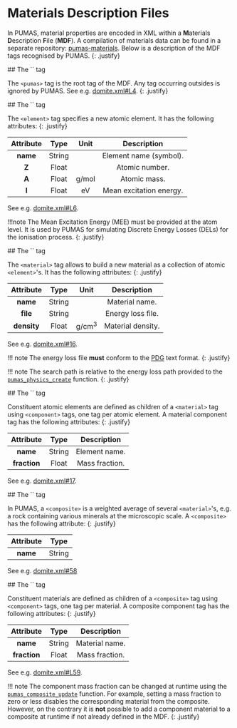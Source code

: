 # Materials Description Files

In PUMAS, material properties  are encoded in XML within a **M**aterials
**D**escription **F**ile (**MDF**). A compilation of materials data can be found
in a separate repository:
[pumas-materials](https://github.com/niess/pumas-materials). Below is a
description of the MDF tags recognised by PUMAS.
{: .justify}


<div markdown="1" class="shaded-box fancy">
## The `<pumas>` tag

The `<pumas>` tag is the root tag of the MDF. Any tag occurring outsides is
ignored by PUMAS. See e.g.
[domite.xml#L4](https://github.com/niess/pumas-materials/blob/master/mdf/examples/domite.xml#L4).
{: .justify}
</div>


<div markdown="1" class="shaded-box fancy">
## The `<element>` tag

The `<element>` tag specifies a new atomic element. It has the following
attributes:
{: .justify}

| Attribute | Type   | Unit  | Description             |
|:---------:|:------:|:-----:|:-----------------------:|
| **name**  | String |       | Element name (symbol).  |
| **Z**     | Float  |       | Atomic number.          |
| **A**     | Float  | g/mol | Atomic mass.            |
| **I**     | Float  | eV    | Mean excitation energy. |

See e.g. [domite.xml#L6](https://github.com/niess/pumas-materials/blob/master/mdf/examples/domite.xml#L6).

!!!note
    The Mean Excitation Energy (MEE) must be provided at the atom level. It is
    used by PUMAS for simulating Discrete Energy Losses (DELs) for the
    ionisation process.
    {: .justify}
</div>


<div markdown="1" class="shaded-box fancy">
## The `<material>` tag

The `<material>` tag allows to build a new material as a collection of atomic
`<element>`'s. It has the following attributes:
{: .justify}

| Attribute   | Type   | Unit             | Description       |
|:-----------:|:------:|:----------------:|:-----------------:|
| **name**    | String |                  | Material name.    |
| **file**    | String |                  | Energy loss file. |
| **density** | Float  | g/cm<sup>3</sup> | Material density. |

See e.g. [domite.xml#16](https://github.com/niess/pumas-materials/blob/master/mdf/examples/domite.xml#L16).

!!! note
    The energy loss file **must** conform to the
    [PDG](https://pdg.lbl.gov/2020/AtomicNuclearProperties/index.html) text
    format.
    {: .justify}

!!! note
    The search path is relative to the energy loss path provided to the
    [`pumas_physics_create`][API_1] function.
    {: .justify}
</div>


<div markdown="1" class="shaded-box fancy">
## The `<material><component>` tag

Constituent atomic elements are defined as children of a `<material>` tag using
`<component>` tags, one tag per atomic element. A material component tag has
the following attributes:
{: .justify}

| Attribute    | Type   | Description    |
|:------------:|:------:|:--------------:|
| **name**     | String | Element name.  |
| **fraction** | Float  | Mass fraction. |

See e.g. [domite.xml#17](https://github.com/niess/pumas-materials/blob/master/mdf/examples/domite.xml#L17).

[API_1]: api/index.html##HEAD/group/physics/pumas_physics_create
</div>


<div markdown="1" class="shaded-box fancy">
## The `<composite>` tag

In PUMAS, a `<composite>` is a weighted average of several `<material>`'s,
e.g. a rock containing various minerals at the microscopic scale. A
`<composite>` has the following attribute:
{: .justify}

| Attribute |  Type  |
|:---------:|:------:|
| **name**  | String |

See e.g. [domite.xml#58](https://github.com/niess/pumas-materials/blob/master/mdf/examples/domite.xml#L58)
</div>


<div markdown="1" class="shaded-box fancy">
## The `<composite><component>` tag

Constituent materials are defined as children of a `<composite>` tag using
`<component>` tags, one tag per material. A composite component tag has
the following attributes:
{: .justify}

| Attribute    | Type   | Description    |
|:------------:|:------:|:--------------:|
| **name**     | String | Material name. |
| **fraction** | Float  | Mass fraction. |

See e.g. [domite.xml#L59](https://github.com/niess/pumas-materials/blob/master/mdf/examples/domite.xml#L59).

!!! note
    The component mass fraction can be changed at runtime using the
    [`pumas_composite_update`][API_2] function. For example, setting a mass
    fraction to zero or less disables the corresponding material from the
    composite. However, on the contrary it is **not** possible to add a
    component material to a composite at runtime if not already defined in the
    MDF.
    {: .justify}

[API_2]: api/index.html##HEAD/group/physics/pumas_physics_composite_update
</div>
